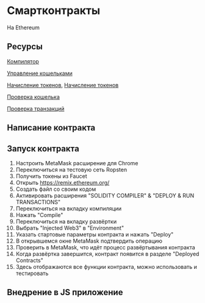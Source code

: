 # Смартконтракты
На Ethereum

## Ресурсы
[Компилятор](https://remix.ethereum.org/)

[Управление кошельками](chrome-extension://nkbihfbeogaeaoehlefnkodbefgpgknn/home.html#)

[Начисление токенов](https://faucet.ropsten.be/), [Начисление токенов](https://faucet.metamask.io/)

[Проверка кошелька](https://ropsten.etherscan.io/address/0xa561c73b64a43cb3aeb7dfbbfd1d6a4c9fe8ddc5)

[Проверка транзакций](https://ropsten.etherscan.io/tx/0x6f2d71f0cfefada5bafa5d49052b20cfdff13a4fbf917864e5067c79c54bdbc2)

## Написание контракта

## Запуск контракта
1. Настроить MetaMask расширение для Chrome
2. Переключиться на тестовую сеть Ropsten
3. Получить токены из Faucet
4. Открыть https://remix.ethereum.org/
5. Создать файл со своим кодом
6. Активировать расширения "SOLIDITY COMPILER" & "DEPLOY & RUN TRANSACTIONS"
7. Переключиться на вкладку компиляции
8. Нажать "Compile"
9. Переключиться на вкладку развёртки
10. Выбрать "Injected Web3" в "Environment"
11. Указать стартовые параметры контракта и нажать "Deploy"
12. В открывшемся окне MetaMask подтвердить операцию
13. Проверить в MetaMask, что идёт процесс развёртывания контракта
14. Когда развёртка завершится, контракт появится в разделе "Deployed Contracts"
15. Здесь отображаются все функции контракта, можно использовать и тестировать

## Внедрение в JS приложение